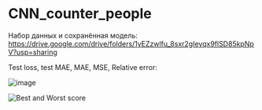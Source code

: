 # CNN_counter_people

Набор данных и сохранённая модель:
https://drive.google.com/drive/folders/1yEZzwlfu_8sxr2gIeyqx9flSD85kpNpV?usp=sharing

Test loss, test MAE, MAE, MSE, Relative error:

![image](https://user-images.githubusercontent.com/79151653/230731687-e93fc00d-7717-46bf-8f73-7b26fa83ff6f.png)

![Best and Worst score](https://user-images.githubusercontent.com/79151653/233460208-05b67559-9fbc-4d2b-9d8b-e89c73b96855.png)




